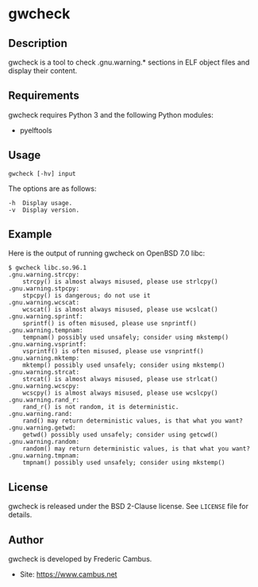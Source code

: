 # gwcheck

## Description

gwcheck is a tool to check .gnu.warning.* sections in ELF object
files and display their content.

## Requirements

gwcheck requires Python 3 and the following Python modules:

- pyelftools

## Usage

	gwcheck [-hv] input

The options are as follows:

	-h	Display usage.
	-v	Display version.

## Example

Here is the output of running gwcheck on OpenBSD 7.0 libc:

	$ gwcheck libc.so.96.1
	.gnu.warning.strcpy:
		strcpy() is almost always misused, please use strlcpy()
	.gnu.warning.stpcpy:
		stpcpy() is dangerous; do not use it
	.gnu.warning.wcscat:
		wcscat() is almost always misused, please use wcslcat()
	.gnu.warning.sprintf:
		sprintf() is often misused, please use snprintf()
	.gnu.warning.tempnam:
		tempnam() possibly used unsafely; consider using mkstemp()
	.gnu.warning.vsprintf:
		vsprintf() is often misused, please use vsnprintf()
	.gnu.warning.mktemp:
		mktemp() possibly used unsafely; consider using mkstemp()
	.gnu.warning.strcat:
		strcat() is almost always misused, please use strlcat()
	.gnu.warning.wcscpy:
		wcscpy() is almost always misused, please use wcslcpy()
	.gnu.warning.rand_r:
		rand_r() is not random, it is deterministic.
	.gnu.warning.rand:
		rand() may return deterministic values, is that what you want?
	.gnu.warning.getwd:
		getwd() possibly used unsafely; consider using getcwd()
	.gnu.warning.random:
		random() may return deterministic values, is that what you want?
	.gnu.warning.tmpnam:
		tmpnam() possibly used unsafely; consider using mkstemp()

## License

gwcheck is released under the BSD 2-Clause license. See `LICENSE` file for details.

## Author

gwcheck is developed by Frederic Cambus.

- Site: https://www.cambus.net
